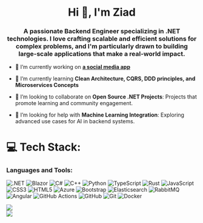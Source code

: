 <h1 align="center">Hi 👋, I'm Ziad</h1>
<h3 align="center">A passionate Backend Engineer specializing in .NET technologies. I love crafting scalable and efficient solutions for complex problems, and I'm particularly drawn to building large-scale applications that make a real-world impact.</h3>

- 🔭 I’m currently working on **[a social media app](https://github.com/ziadyousef1/SocialMedia.git)**

- 🌱 I’m currently learning **Clean Architecture, CQRS, DDD principles, and Microservices Concepts**  

- 👯 I’m looking to collaborate on **Open Source .NET Projects**: Projects that promote learning and community engagement.  

- 🤝 I’m looking for help with **Machine Learning Integration**: Exploring advanced use cases for AI in backend systems.  

# 💻 Tech Stack:



<h3 align="left">Languages and Tools:</h3>
<p align="left"> 
  <img src="https://img.shields.io/badge/.NET-5C2D91?style=for-the-badge&logo=.net&logoColor=white" alt=".NET" />
  <img src="https://img.shields.io/badge/blazor-%235C2D91.svg?style=for-the-badge&logo=blazor&logoColor=white" alt="Blazor" />
  <img src="https://img.shields.io/badge/c%23-%23239120.svg?style=for-the-badge&logo=csharp&logoColor=white" alt="C#" />
  <img src="https://img.shields.io/badge/c++-%2300599C.svg?style=for-the-badge&logo=c%2B%2B&logoColor=white" alt="C++" />
  <img src="https://img.shields.io/badge/python-3670A0?style=for-the-badge&logo=python&logoColor=ffdd54" alt="Python" />
  <img src="https://img.shields.io/badge/typescript-%23007ACC.svg?style=for-the-badge&logo=typescript&logoColor=white" alt="TypeScript" />
  <img src="https://img.shields.io/badge/rust-%23000000.svg?style=for-the-badge&logo=rust&logoColor=white" alt="Rust" />
  <img src="https://img.shields.io/badge/javascript-%23323330.svg?style=for-the-badge&logo=javascript&logoColor=%23F7DF1E" alt="JavaScript" />
  <img src="https://img.shields.io/badge/css3-%231572B6.svg?style=for-the-badge&logo=css3&logoColor=white" alt="CSS3" />
  <img src="https://img.shields.io/badge/html5-%23E34F26.svg?style=for-the-badge&logo=html5&logoColor=white" alt="HTML5" />
  <img src="https://img.shields.io/badge/azure-%230072C6.svg?style=for-the-badge&logo=microsoftazure&logoColor=white" alt="Azure" />
  <img src="https://img.shields.io/badge/bootstrap-%238511FA.svg?style=for-the-badge&logo=bootstrap&logoColor=white" alt="Bootstrap" />
  <img src="https://img.shields.io/badge/elasticsearch-%230377CC.svg?style=for-the-badge&logo=elasticsearch&logoColor=white" alt="Elasticsearch" />
  <img src="https://img.shields.io/badge/rabbitmq-FF6600?style=for-the-badge&logo=rabbitmq&logoColor=white" alt="RabbitMQ" />
  <img src="https://img.shields.io/badge/angular-%23DD0031.svg?style=for-the-badge&logo=angular&logoColor=white" alt="Angular" />
  <img src="https://img.shields.io/badge/github%20actions-%232671E5.svg?style=for-the-badge&logo=githubactions&logoColor=white" alt="GitHub Actions" />
  <img src="https://img.shields.io/badge/github-%23121011.svg?style=for-the-badge&logo=github&logoColor=white" alt="GitHub" />
  <img src="https://img.shields.io/badge/git-%23F05033.svg?style=for-the-badge&logo=git&logoColor=white" alt="Git" />
  <img src="https://img.shields.io/badge/docker-%232496ED.svg?style=for-the-badge&logo=docker&logoColor=white" alt="Docker" />
</p>



![](https://github-readme-streak-stats.herokuapp.com/?user=ziadyousef1&theme=dark&hide_border=false)<br/>
![](https://github-readme-stats.vercel.app/api/top-langs/?username=ziadyousef1&theme=dark&hide_border=false&include_all_commits=true&count_private=true&layout=compact)

